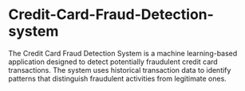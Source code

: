 # Credit-Card-Fraud-Detection-system
The Credit Card Fraud Detection System is a machine learning-based application designed to detect potentially fraudulent credit card transactions. The system uses historical transaction data to identify patterns that distinguish fraudulent activities from legitimate ones. 
